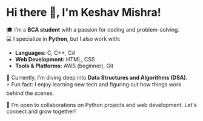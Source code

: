 # Hi there 👋, I'm Keshav Mishra!  

🎓 I’m a **BCA student** with a passion for coding and problem-solving.  
💻 I specialize in **Python**, but I also work with:  
- **Languages:** C, C++, C#  
- **Web Development:** HTML, CSS  
- **Tools & Platforms:** AWS (beginner), Git  

🌱 Currently, I’m diving deep into **Data Structures and Algorithms (DSA)**.  
⚡ Fun fact: I enjoy learning new tech and figuring out how things work behind the scenes.

🤝 I’m open to collaborations on Python projects and web development. Let's connect and grow together!
